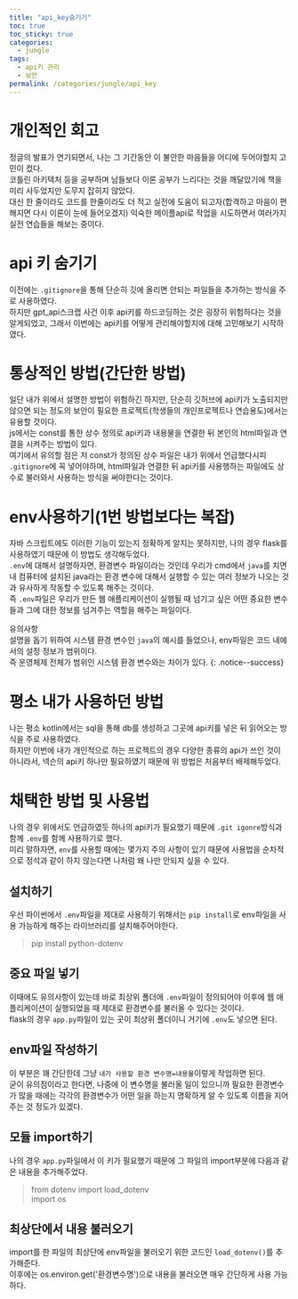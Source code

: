 ```yaml
---
title: "api_key숨기기"
toc: true
toc_sticky: true
categories:
  - jungle
tags:
  - api키 관리
  - 보안
permalink: /categories/jungle/api_key
---
```

# 개인적인 회고
정글의 발표가 연기되면서, 나는 그 기간동안 이 불안한 마음들을 어디에 두어야할지 고민이 컸다.<br>
코틀린 아키텍처 등을 공부하며 남들보다 이론 공부가 느리다는 것을 깨달았기에 책을 미리 사두었지만 도무지 잡히지 않았다.<br>
대신 한 줄이라도 코드를 한줄이라도 더 적고 실전에 도움이 되고자(합격하고 마음이 편해지면 다시 이론이 눈에 들어오겠지) 익숙한 메이플api로 작업을 시도하면서 여러가지 실전 연습들을 해보는 중이다.
# api 키 숨기기
이전에는 `.gitignore`을 통해 단순히 깃에 올리면 안되는 파일들을 추가하는 방식을 주로 사용하였다.<br>
하지만  gpt_api스크랩 사건 이후 api키를 하드코딩하는 것은 굉장히 위험하다는 것을 알게되었고, 그래서 이번에는 api키를 어떻게 관리해야할지에 대해 고민해보기 시작하였다.
# 통상적인 방법(간단한 방법)
일단 내가 위에서 설명한 방법이 위험하긴 하지만, 단순히 깃허브에 api키가 노출되지만 않으면 되는 정도의 보안이 필요한 프로젝트(학생들의 개인프로젝트나 연습용도)에서는 유용할 것이다.<br>
js에서는 const를 통한 상수 정의로 api키과 내용물을 연결한 뒤 본인의 html파일과 연결을 시켜주는 방법이 있다.<br>
여기에서 유의할 점은 저 const가 정의된 상수 파일은 내가 위에서 언급했다시피 `.gitignore`에 꼭 넣어야하며, html파일과 연결한 뒤 api키를 사용행하는 파일에도 상수로 불러와서 사용하는 방식을 써야한다는 것이다.
# env사용하기(1번 방법보다는 복잡)
자바 스크립트에도 이러한 기능이 있는지 정확하게 알지는 못하지만, 나의 경우 flask를 사용하였기 때문에 이 방법도 생각해두었다.<br>
`.env`에 대해서 설명하자면, 환경변수 파일이라는 것인데 우리가 cmd에서 `java`를 치면 내 컴퓨터에 설치된 java라는 환경 변수에 대해서 실행할 수 있는 여러 정보가 나오는 것과 유사하게 작동할 수 있도록 해주는 것이다.<br>
즉 `.env`파일은 우리가 만든 웹 애플리케이션이 실행될 때 넘기고 싶은 어떤 중요한 변수들과 그에 대한 정보를 넘겨주는 역할을 해주는 파일이다.

유의사항<br>
설명을 돕기 위하여 시스템 환경 변수인 `java`의 예시를 들었으나, env파일은 코드 내에서의 설정 정보가 범위이다.<br>
즉 운영체제 전체가 범위인 시스템 환경 변수와는 차이가 있다.
{: .notice--success}
# 평소 내가 사용하던 방법
나는 평소 kotlin에서는 sql을 통해 db를 생성하고 그곳에 api키를 넣은 뒤 읽어오는 방식을 주로 사용하였다.<br>
하지만 이번에 내가 개인적으로 하는 프로젝트의 경우 다양한 종류의 api가 쓰인 것이 아니라서, 넥슨의 api키 하나만 필요하였기 때문에 위 방법은 처음부터 배제해두었다.
# 채택한 방법 및 사용법
나의 경우 위에서도 언급하였듯 하나의 api키가 필요했기 때문에 `.git igonre`방식과 함께 `.env`를 함께 사용하기로 했다.<br>
미리 말하자면, `env`를 사용할 때에는 몇가지 주의 사항이 있기 때문에 사용법을 순차적으로 정석과 같이 하지 않는다면 나처럼 왜 나만 안되지 싶을 수 있다.
## 설치하기
우선 파이썬에서 `.env`파일을 제대로 사용하기 위해서는 `pip install`로 env파일을 사용 가능하게 해주는 라이브러리를 설치해주어야한다.
> pip install python-dotenv
## 중요 파일 넣기
이때에도 유의사항이 있는데 바로 최상위 폴더에 `.env`파일이 정의되어야 이후에 웹 애플리케이션이 실행되었을 때 제대로 환경변수를 불러올 수 있다는 것이다.<br>
flask의 경우 `app.py`파일이 있는 곳이 최상위 폴더이니 거기에 `.env`도 넣으면 된다.
## env파일 작성하기
이 부분은 꽤 간단한데 그냥 `내가 사용할 환경 변수명=내용물`이렇게 작업하면 된다.<br>
굳이 유의점이라고 한다면, 나중에 이 변수명을 불러올 일이 있으니까 필요한 환경변수가 많을 때에는 각각의 환경변수가 어떤 일을 하는지 명확하게 알 수 있도록 이름을 지어주는 것 정도가 있겠다.
## 모듈 import하기
나의 경우 `app.py`파일에서 이 키가 필요했기 때문에 그 파일의 import부분에 다음과 같은 내용을 추가해주었다.
> from dotenv import load_dotenv<br>
import os
## 최상단에서 내용 불러오기
import를 한 파일의 최상단에 env파일을 불러오기 위한 코드인 `load_dotenv()`를 추가해준다.<br>
이후에는 os.environ.get('환경변수명')으로 내용을 불러오면 매우 간단하게 사용 가능하다.
